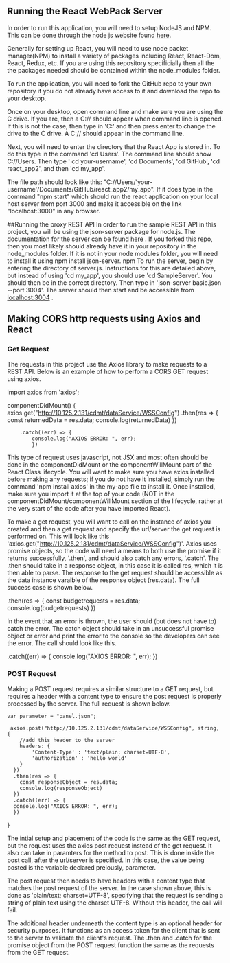 ## Running the React WebPack Server

In order to run this application, you will need to setup NodeJS and NPM. This can be done through the node js website found [here](https://nodejs.org/en/download/). 

Generally for setting up React, you will need to use node packet manager(NPM) to install a variety of packages including React, React-Dom, React, Redux, etc. If you are using this repository specificially then all the the packages needed should be contained within the node_modules folder. 

To run the application, you will need to fork the GitHub repo to your own repository if you do not already have access to it and download the repo to your desktop. 

Once on your desktop, open command line and make sure you are using the C drive. If you are, then a C:// should appear when command line is opened. If this is not the case, then type in 'C:' and then press enter to change the drive to the C drive. A C:// should appear in the command line. 

Next, you will need to enter the directory that the React App is stored in. To do this type in the command 'cd Users'. The command line should show C://Users. Then type ' cd your-username', 'cd Documents', 'cd GitHub', 'cd react_app2', and  then 'cd my_app'. 

The file path should look like this: "C://Users/'your-username'/Documents/GitHub/react_app2/my_app". If it does type in the command "npm start" which should run the react application on your local host server from port 3000 and make it accessible on the link "localhost:3000" in any browser. 


##Running the proxy REST API
In order to run the sample REST API in this project, you will be using the json-server package for node.js. The documentation for the server can be found [here](https://github.com/typicode/json-server) . If you forked this repo, then you most likely should already have it in your repository in the node_modules folder. If it is not in your node modules folder, you will need to install it using npm install json-server. 
npm
To run the server, begin by entering the directory of server.js. Instructions for this are detailed above, but instead of using 'cd my_app', you should use 'cd SampleServer'. You should then be in the correct directory. Then type in 'json-server basic.json --port 3004'. The server should then start and be accessible from [localhost:3004](localhost:3004) . 


## Making CORS http requests using Axios and React

### Get Request
The requests in this project use the Axios library to make requests to a REST API. Below is an example of how to perform a CORS GET request using axios. 

import axios from 'axios';

  componentDidMount() {
	axios.get("http://10.125.2.131/cdmt/dataService/WSSConfig")
		.then(res => {
        	const returnedData = res.data;
        	console.log(returnedData)
      		})

    	.catch((err) => {
      		console.log("AXIOS ERROR: ", err);
      		})

This type of request uses javascript, not JSX and most often should be done in the componentDidMount or the componentWillMount part of the React Class lifecycle. You will want to make sure you have axios installed before making any requests; if you do not have it installed, simply run the command 'npm install axios' in the my-app file to install it. Once installed, make sure you import it at the top of your code (NOT in the componentDidMount/componentWillMount section of the lifecycle, rather at the very start of the code after you have imported React). 

To make a get request, you will want to call on the instance of axios you created and then a get request and specify the url/server the get request is performed on. This will look like this 'axios.get("http://10.125.2.131/cdmt/dataService/WSSConfig")'. Axios uses promise objects, so the code will need a means to both use the promise if it returns successfully, '.then', and should also catch any errors, '.catch'. The .then should take in a response object, in this case it is called res, which it is then able to parse. The response to the get request should be accessible as the data instance varaible of the response object (res.data). The full success case is shown below. 

.then(res => {
        const budgetrequests = res.data;
        console.log(budgetrequests)
      })

In the event that an error is thrown, the user should (but does not have to) catch the error. The catch object should take in an unsuccessful promise object or error and print the error to the console so the developers can see the error. The call should look like this. 

.catch((err) => {
    console.log("AXIOS ERROR: ", err);
     }) 


### POST Request
Making a POST request requires a similar structure to a GET request, but requires a header with a content type to ensure the post request is properly processed by the server. The full request is shown below. 

	var parameter = "panel.json";

     axios.post("http://10.125.2.131/cdmt/dataService/WSSConfig", string, {
        //add this header to the server
        headers: {
            'Content-Type' : 'text/plain; charset=UTF-8',
            'authorization' : 'hello world'
        }
      })
      .then(res => {
        const responseObject = res.data;
        console.log(responseObject)
      })
      .catch((err) => {
      console.log("AXIOS ERROR: ", err);
      })
   }

The intial setup and placement of the code is the same as the GET request, but the request uses the axios post request instead of the get request. It also can take in paramters for the method to post. This is done inside the post call, after the url/server is specified. In this case, the value being posted is the variable declared preiously, parameter. 

The post request then needs to have headers with a content type that matches the post request of the server. In the case shown above, this is done as 'plain/text; charset=UTF-8', specifying that the request is sending a string of plain text using the charset UTF-8. Without this header, the call will fail. 

The additional header underneath the content type is an optional header for security purposes. It functions as an access token for the client that is sent to the server to validate the client's request. The .then and .catch for the promise object from the POST request function the same as the requests from the GET request. 
